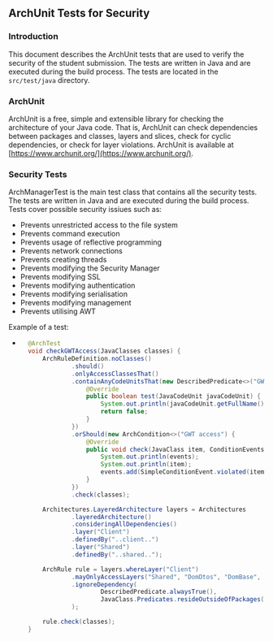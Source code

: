## ArchUnit Tests for Security

### Introduction
This document describes the ArchUnit tests that are used to verify the security of the student submission. The tests are written in Java and are executed during the build process. The tests are located in the `src/test/java` directory.

### ArchUnit
ArchUnit is a free, simple and extensible library for checking the architecture of your Java code. That is, ArchUnit can check dependencies between packages and classes, layers and slices, check for cyclic dependencies, or check for layer violations. ArchUnit is available at [https://www.archunit.org/](https://www.archunit.org/).

### Security Tests
ArchManagerTest is the main test class that contains all the security tests. The tests are written in Java and are executed during the build process. Tests cover possible security issiues such as:
- Prevents unrestricted access to the file system
- Prevents command execution
- Prevents usage of reflective programming
- Prevents network connections
- Prevents creating threads
- Prevents modifying the Security Manager
- Prevents modifying SSL
- Prevents modifying authentication
- Prevents modifying serialisation
- Prevents modifying management
- Prevents utilising AWT

Example of a test:
* ```java
	@ArchTest
    void checkGWTAccess(JavaClasses classes) {
        ArchRuleDefinition.noClasses()
                .should()
                .onlyAccessClassesThat()
                .containAnyCodeUnitsThat(new DescribedPredicate<>("GWT access") {
                    @Override
                    public boolean test(JavaCodeUnit javaCodeUnit) {
                        System.out.println(javaCodeUnit.getFullName());
                        return false;
                    }
                })
                .orShould(new ArchCondition<>("GWT access") {
                    @Override
                    public void check(JavaClass item, ConditionEvents events) {
                        System.out.println(events);
                        System.out.println(item);
                        events.add(SimpleConditionEvent.violated(item, "GWT access"));
                    }
                })
                .check(classes);

        Architectures.LayeredArchitecture layers = Architectures
                .layeredArchitecture()
                .consideringAllDependencies()
                .layer("Client")
                .definedBy("..client..")
                .layer("Shared")
                .definedBy("..shared..");

        ArchRule rule = layers.whereLayer("Client")
                .mayOnlyAccessLayers("Shared", "DomDtos", "DomBase", "DomConfig")
                .ignoreDependency(
                        DescribedPredicate.alwaysTrue(),
                        JavaClass.Predicates.resideOutsideOfPackages("com.myapp.svc..")
                );

        rule.check(classes);
    }
```

